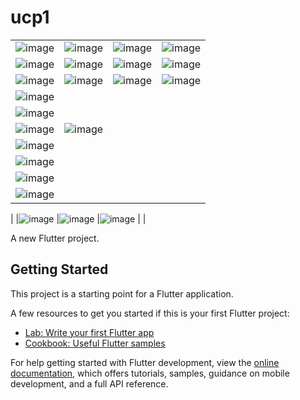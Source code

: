 # ucp1
|        |        |        |        |
|--------|--------|--------|--------|
|![image](https://github.com/user-attachments/assets/0acce750-e357-4a0e-a22d-4f3d5804465e)|![image](https://github.com/user-attachments/assets/466138b1-0a39-4209-99bf-ea99397f0193)|![image](https://github.com/user-attachments/assets/05208389-ce41-43db-8776-cb6a39973efe)|![image](https://github.com/user-attachments/assets/1fe0b260-606c-4fbc-b382-a9733546fd7b)|
|![image](https://github.com/user-attachments/assets/c51bf09b-e433-4bdb-997e-1d325a506109)|![image](https://github.com/user-attachments/assets/667aec40-9ba0-4e5e-934d-192979661f55)|![image](https://github.com/user-attachments/assets/16a55a60-5b1d-42c1-add9-5ffc1ceeffaa)|![image](https://github.com/user-attachments/assets/a4a195b9-71e6-455c-81ea-7e37c898b5ba)|
|![image](https://github.com/user-attachments/assets/2935e811-0e52-4362-9120-7100b0549bb1)|![image](https://github.com/user-attachments/assets/b993d6c1-3c51-44d0-b525-96fad4fd0071)|![image](https://github.com/user-attachments/assets/89a5948a-e004-45e5-ae38-406b7585c49e)|![image](https://github.com/user-attachments/assets/9aba7e1b-ac07-4610-ab56-1f1460d7f414)|
|![image](https://github.com/user-attachments/assets/68959b65-ff3c-4724-93d6-ffbafff02e21)
|![image](https://github.com/user-attachments/assets/f1236810-6fef-4489-beb5-87674a5772e1)
|![image](https://github.com/user-attachments/assets/eaeccf12-4e94-4723-b53e-bb71ef71957b)|![image](https://github.com/user-attachments/assets/eb7d9aa0-3ba6-4f2a-8dc0-aa16d383cce5)|
|![image](https://github.com/user-attachments/assets/5c37d11a-47b0-4723-adef-e60a167f1652)
|![image](https://github.com/user-attachments/assets/936517dd-75e7-40a5-88be-4574372c35a4)
|![image](https://github.com/user-attachments/assets/2730fccf-5054-4a7b-9b72-d67ea3db3ad0)
|![image](https://github.com/user-attachments/assets/e8259119-c4a9-4bad-b141-0bae05dd21c2)
|
|![image](https://github.com/user-attachments/assets/f3b721d6-445c-484c-ab4e-3af5a0b4b7cd)
|![image](https://github.com/user-attachments/assets/f6de92ec-89ad-4b0f-a3b3-b7ba951143c1)
|![image](https://github.com/user-attachments/assets/815317aa-db60-4727-96a7-cdabda36a85c)
|        |


A new Flutter project.

## Getting Started

This project is a starting point for a Flutter application.

A few resources to get you started if this is your first Flutter project:

- [Lab: Write your first Flutter app](https://docs.flutter.dev/get-started/codelab)
- [Cookbook: Useful Flutter samples](https://docs.flutter.dev/cookbook)

For help getting started with Flutter development, view the
[online documentation](https://docs.flutter.dev/), which offers tutorials,
samples, guidance on mobile development, and a full API reference.
